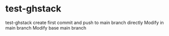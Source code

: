 # test-ghstack
test-ghstack
create first commit and push to main branch directly
Modify in main branch
Modify base main branch
